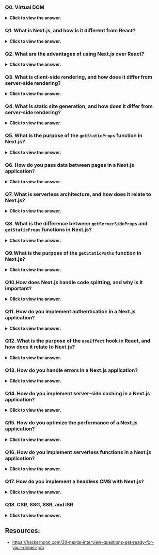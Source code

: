 ### Q0. Virtual DOM

<details>
  <summary> <b>Click to view the answer.</b> </summary>

> The Virtual DOM in React is a lightweight copy of the real DOM kept in memory to efficiently manage and update the user interface.

The Virtual DOM in React is a lightweight copy of the real DOM (Document Object Model) that React keeps in memory. It's like a blueprint of your web page.

Here's a simple explanation:

1. **Real DOM**: Imagine your web page as a house built with Lego bricks. Every time you make a change, like adding a new brick or moving one, the entire house needs to be rebuilt.

2. **Virtual DOM**: Now, imagine you have a sketch of your house on paper. Instead of rebuilding the entire house every time you make a change, you make changes on the sketch first. Once you're happy with the changes, you compare the sketch with the actual house, and only the things that are different get updated.

- In React, the Virtual DOM works similarly to the sketch. When you make changes to your React components, React updates the Virtual DOM first, not the actual DOM.
- Then, it compares the Virtual DOM with the real DOM and only updates the parts of the page that have changed.
- This makes updating the UI faster and more efficient because React only touches what needs to be updated, like adding or removing Lego bricks from your house without rebuilding the entire structure from scratch.

</details>

### Q1. What is Next.js, and how is it different from React?

<details>
  <summary> <b>Click to view the answer.</b> </summary>

- Next.js is a React-based open-source framework that helps developers build server-side rendered React applications.

- The key difference between React and Next.js is the way they handle routing. React uses client-side routing, meaning the page transitions are handled entirely on the client-side using JavaScript.

- In contrast, Next.js provides server-side routing, which means that the server handles the routing and sends the pre-rendered pages to the client, resulting in faster page loads and better SEO.

- Next.js also provides additional features like automatic code splitting, static site generation, and dynamic imports.

</details>

### Q2. What are the advantages of using Next.js over React?

<details>
  <summary> <b>Click to view the answer.</b> </summary>

Next.js offers several advantages over React, including

- server-side rendering,
- automatic code splitting,
- static site generation,
- dynamic imports,
- optimized performance, and easy deployment.

Additionally, Next.js supports built-in SEO and analytics, making it easier to optimize your application for search engines and track user engagement.

</details>

### Q3. What is client-side rendering, and how does it differ from server-side rendering?

<details>
  <summary> <b>Click to view the answer.</b> </summary>

- Client-side rendering (CSR) is the process of rendering a web page on the client's browser using JavaScript after receiving the initial HTML, CSS, and JavaScript from the server.

- The key difference between SSR and CSR is that SSR sends a fully rendered HTML page to the client's browser, while CSR sends an empty HTML page that is populated by JavaScript.

</details>

### Q4. What is static site generation, and how does it differ from server-side rendering?

<details>
  <summary> <b>Click to view the answer.</b> </summary>

- _Static site generation (SSG)_ is the process of generating a static HTML, CSS, and JavaScript file for each page on your website at build time.

- The key difference between SSG and SSR is that SSG generates a static file that can be served from a content delivery network (CDN), while SSR generates the HTML dynamically on the server and sends it to the client's browser.

</details>

### Q5. What is the purpose of the `getStaticProps` function in Next.js?

<details>
  <summary> <b>Click to view the answer.</b> </summary>

- The `getStaticProps` function is used to fetch data at build time for static site generation.

- This function is called during the build process and can be used to fetch data from an external API or database.
- The data returned by `getStaticProps` is then passed as props to the page component.

</details>

### Q6. How do you pass data between pages in a Next.js application?

<details>
  <summary> <b>Click to view the answer.</b> </summary>

Next.js provides several ways to pass data between pages in a Next.js application,

- including URL query parameters, the Router API, and
- state management libraries like Redux or React Context, React Query.
- You can also use the `getServerSideProps` function to fetch data on the server and pass it as props to the page component.

</details>

### Q7. What is serverless architecture, and how does it relate to Next.js?

<details>
  <summary> <b>Click to view the answer.</b> </summary>

- Serverless architecture is a cloud computing model where the cloud provider manages the infrastructure and automatically scales the resources based on demand.

- Next.js can be used with serverless architecture by deploying the application to a serverless platform like AWS Lambda or Google Cloud Functions or VERCEL.

</details>

### Q8. What is the difference between `getServerSideProps` and `getStaticProps` functions in Next.js?

<details>
  <summary> <b>Click to view the answer.</b> </summary>

- The `getServerSideProps` function is used to fetch data on the server at runtime for server-side rendering, while

- the `getStaticProps` function is used to fetch data at build time for static site generation.

</details>

### Q9.What is the purpose of the `getStaticPaths` function in Next.js?

<details>
  <summary> <b>Click to view the answer.</b> </summary>

- The `getStaticPaths` function is used to generate dynamic paths for pages with dynamic data.

- This function is called during the build process and can be used to generate a list of possible values for the dynamic data.
- The data returned by `getStaticPaths` is then used to generate static files for each possible value.

</details>

### Q10.How does Next.js handle code splitting, and why is it important?

<details>
  <summary> <b>Click to view the answer.</b> </summary>

- Next.js automatically splits your code into smaller chunks that can be loaded on demand when the user navigates to a new page.
- This helps to reduce the initial page load time and improve the performance of your application.

</details>

### Q11. How do you implement authentication in a Next.js application?

<details>
  <summary> <b>Click to view the answer.</b> </summary>

- Next.js provides several options for implementing authentication, including _JSON Web Tokens (JWT), OAuth, and third-party libraries like NextAuth.js_.
- You can also use server-side rendering and session management to implement server-side authentication.

</details>

### Q12. What is the purpose of the `useEffect` hook in React, and how does it relate to Next.js?

<details>
  <summary> <b>Click to view the answer.</b> </summary>

- The `useEffect` hook is used to perform side effects in a functional component, such as fetching data from an API or updating the document title.

- In Next.js, the `useEffect` hook can be used to perform client-side data fetching using the fetch API or third-party libraries like Axios or SWR.

</details>

### Q13. How do you handle errors in a Next.js application?

<details>
  <summary> <b>Click to view the answer.</b> </summary>

- Next.js provides several options for error handling, including custom error pages, server-side error handling with getInitialProps, and client-side error handling with React error boundaries.

- You can also use third-party libraries like Sentry or Rollbar for error monitoring and reporting.

</details>

### Q14. How do you implement server-side caching in a Next.js application?

<details>
  <summary> <b>Click to view the answer.</b> </summary>

- Next.js provides built-in support for server-side caching through the Cache-Control header.

- You can set the cache duration for each page using the getServerSideProps function or by setting the cacheControl property in the page component.

- We can also use caching libraries like Redis or Memcached to cache API responses or database queries.

- Options like CDN caching or edge caching can also be implemented to improve the performance of static assets and reduce the load on the server.

</details>

### Q15. How do you optimize the performance of a Next.js application?

<details>
  <summary> <b>Click to view the answer.</b> </summary>

There are several strategies for optimizing the performance of a Next.js application, including

- code splitting,
- lazy loading,
- image optimization,
- server-side caching, and
- CDN caching.

You can also use performance monitoring tools like Lighthouse or WebPageTest to identify areas for improvement.

</details>

### Q16. How do you implement serverless functions in a Next.js application?

<details>
  <summary> <b>Click to view the answer.</b> </summary>

- Next.js provides built-in support for serverless functions through the API Routes feature.

- You can create a serverless function by creating a file in the pages/api directory with the desired endpoint name and implementing the server-side logic.

##### Examples of use cases:

1. **API endpoints:**

- Fetch data from external sources, authenticate users, or handle form submissions.

2. **Scheduled tasks:**

- Send emails, trigger data processing, or update databases at specific times.

3. **Database interactions:**

- Access and manipulate data in a database.

4. **Image processing:**

- Resize or manipulate images on demand.

**Remember**

- Not a replacement for complex backend applications.
- Limited to functions that can be completed within a short timeframe (typically milliseconds).
- Security considerations are crucial when handling sensitive data.

By leveraging serverless functions in Next.js, you can build efficient, scalable, and cost-effective web applications without managing complex backend infrastructure.

</details>

### Q17. How do you implement a headless CMS with Next.js?

<details>
  <summary> <b>Click to view the answer.</b> </summary>

- You can implement a headless CMS with Next.js by using a third-party CMS like Contentful, Strapi, or Sanity.

- These CMS platforms provide APIs for fetching and updating content, which can be integrated with Next.js using the getStaticProps or getServerSideProps functions.

</details>

### Q18. CSR, SSG, SSR, and ISR

<details>
  <summary> <b>Click to view the answer.</b> </summary>

Here's a comparison of Client-Side Rendering (CSR), Static Site Generation (SSG), Server-Side Rendering (SSR), and Incremental Static Regeneration (ISR) in a table format:

| Feature                   | Client-Side Rendering (CSR)                                                                               | Static Site Generation (SSG)                                                        | Server-Side Rendering (SSR)                                                                    | Incremental Static Regeneration (ISR)                                                                     |
| ------------------------- | --------------------------------------------------------------------------------------------------------- | ----------------------------------------------------------------------------------- | ---------------------------------------------------------------------------------------------- | --------------------------------------------------------------------------------------------------------- |
| Rendering Location        | Client browser                                                                                            | Build time (before deployment)                                                      | Server                                                                                         | Server (with caching)                                                                                     |
| Initial Page Load         | Slower since HTML generated after JavaScript is executed in the browser.                                  | Fast, as HTML pages are pre-generated and served.                                   | Slower than SSG but faster than CSR, as HTML is generated on-demand on the server.             | Similar to SSR, but new pages are generated incrementally based on user requests.                         |
| SEO                       | May suffer initially, as search engines may not wait for JavaScript to execute.                           | Good, as pages are pre-rendered and served with HTML content.                       | Good, as pages are rendered on the server and served with HTML content.                        | Good, as pages are pre-generated and can be served with HTML content.                                     |
| Time to Interactive (TTI) | Slower, as JavaScript needs to be downloaded and executed before interaction.                             | Fast, as HTML is pre-generated and ready for interaction.                           | Slower than SSG but faster than CSR, as HTML is generated on-demand on the server.             | Similar to SSR, but new pages may take time to regenerate on the first request.                           |
| Development Complexity    | Higher, as more JavaScript code is required for client-side rendering and managing state.                 | Lower, as content is pre-rendered during the build process.                         | Moderate, as server-side rendering requires setting up server-side rendering logic.            | Moderate, as ISR requires server-side rendering setup with caching and incremental regeneration.          |
| Dynamic Content           | Well-suited for dynamic content updates after initial load using client-side data fetching and rendering. | Less suited for dynamic content, as pages are pre-generated during build time.      | Well-suited for dynamic content updates on every request, as pages are rendered on the server. | Well-suited for dynamic content updates with incremental regeneration of pages based on user requests.    |
| Hosting                   | Can be hosted on static file hosts or CDNs, as the server only serves static files.                       | Can be hosted on static file hosts or CDNs, as the server only serves static files. | Requires server-side hosting with support for running server-side rendering logic.             | Requires server-side hosting with support for running server-side rendering logic and caching mechanisms. |

This table provides a comparison of key features and characteristics of CSR, SSG, SSR, and ISR, helping to understand their differences and use cases in web development.

**More Info:**

- https://www.educative.io/answers/ssr-vs-csr-vs-isr-vs-ssg

</details>

## Resources:

- https://hackernoon.com/30-nextjs-interview-questions-get-ready-for-your-dream-job
